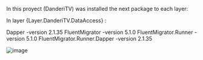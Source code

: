 In this proyect (DanderiTV) was installed the next package to each layer:

In layer {Layer.DanderiTV.DataAccess} :

Dapper -version 2.1.35
FluentMigrator -version 5.1.0
FluentMigrator.Runner -version 5.1.0
FluentMigrator.Runner.Dapper -version 2.1.35

![image](https://github.com/Andersxn2904/DanderiTV/assets/142941034/0d777cca-0563-4dbc-b44c-0bba13dbfe2c)

